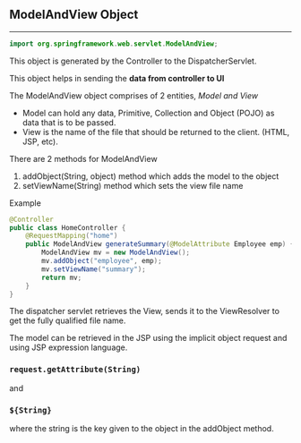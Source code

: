 ## ModelAndView Object
---

```java
import org.springframework.web.servlet.ModelAndView;
```

This object is generated by the Controller to the DispatcherServlet.

This object helps in sending the **data from controller to UI**

The ModelAndView object comprises of 2 entities, *Model and View*
- Model can hold any data, Primitive, Collection and Object (POJO) as data that is to be passed.
- View is the name of the file that should be returned to the client. (HTML, JSP, etc).

There are 2 methods for ModelAndView
1. addObject(String, object) method which adds the model to the object
2. setViewName(String) method which sets the view file name

Example

```java
@Controller
public class HomeController {
	@RequestMapping("home")
	public ModelAndView generateSummary(@ModelAttribute Employee emp) {
		ModelAndView mv = new ModelAndView();
		mv.addObject("employee", emp);
		mv.setViewName("summary");
		return mv;
	}
}
```

The dispatcher servlet retrieves the View, sends it to the ViewResolver to get the fully qualified file name.

The model can be retrieved in the JSP using the implicit object request and using JSP expression language.

### `request.getAttribute(String)`
and
### `${String}`

where the string is the key given to the object in the addObject method.


			



